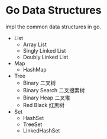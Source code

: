 # Go Data Structures

impl the common data structures in go.

- List
    - Array List
    - Singly Linked List
    - Doubly Linked List
- Map
    - HashMap
- Tree
    - Binary 二叉树
    - Binary Search 二叉搜索树
    - Binary Heap 二叉堆
    - Red Black 红黑树
- Set
    - HashSet
    - TreeSet
    - LinkedHashSet
